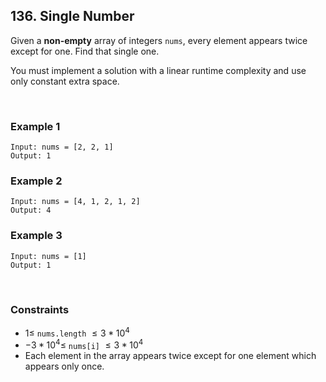 ## 136. Single Number

Given a **non-empty** array of integers `nums`, every element appears twice except for one. Find that single one.  
  
You must implement a solution with a linear runtime complexity and use only constant extra space.

<br>

### Example 1

```
Input: nums = [2, 2, 1]
Output: 1
```

### Example 2

```
Input: nums = [4, 1, 2, 1, 2]
Output: 4
```

### Example 3

```
Input: nums = [1]
Output: 1
```

<br>

### Constraints

* $1 \leqslant$ `nums.length` $\leqslant 3 * 10^4$
* $-3 * 10^4 \leqslant$ `nums[i]` $\leqslant 3 * 10^4$
* Each element in the array appears twice except for one element which appears only once.
